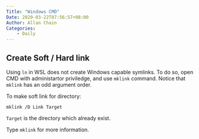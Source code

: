 ```yaml
---
Title: "Windows CMD"
Date: 2020-03-22T07:56:57+08:00
Author: Allan Chain
Categories:
    - Daily
---
```


## Create Soft / Hard link

Using `ln` in WSL does not create Windows capable symlinks. To do so, open CMD with administartor priviledge, and use `mklink` command. Notice that `mklink` has an odd argument order.

To make soft link for directory:
```batch
mklink /D Link Target
```
`Target` is the directory which already exist.

Type `mklink` for more information.
